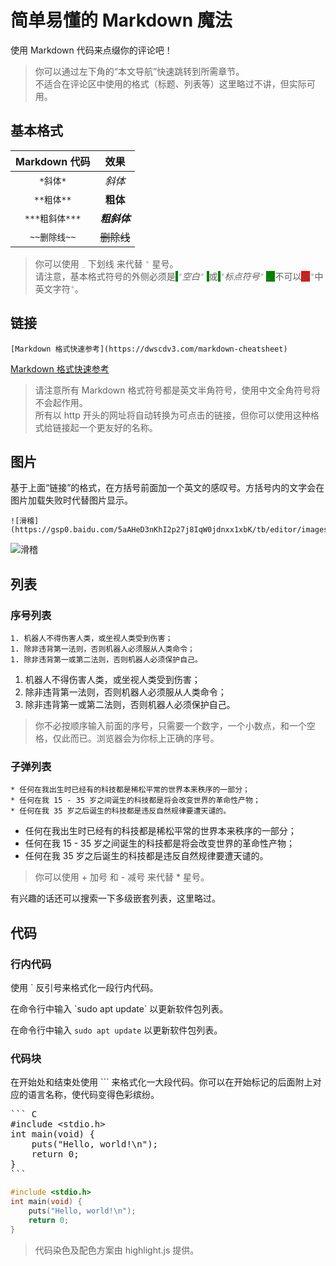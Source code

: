 <h1>
    简单易懂的 Markdown 魔法
</h1>

使用 Markdown 代码来点缀你的评论吧！

> 你可以通过左下角的“本文导航”快速跳转到所需章节。  
> 不适合在评论区中使用的格式（标题、列表等）这里略过不讲，但实际可用。

## 基本格式

| Markdown 代码  |     效果     |
|:--------------:|:------------:|
|    `*斜体*`    |    *斜体*    |
|   `**粗体**`   |   **粗体**   |
| `***粗斜体***` | ***粗斜体*** |
|  `~~删除线~~`  |  ~~删除线~~  |

<blockquote style="font-weight: 100">
    你可以使用 _ 下划线 来代替 * 星号。
    <br>
    请注意，基本格式符号的外侧必须是<span style="background: green"> </span><em>*空白*&nbsp;</em><span style="background: green"> </span>或<span style="background: green"> </span><em>*标点符号*&nbsp;</em><span style="background: green">，</span>不可以<span style="background: red">是</span>*中英文字符*。
</blockquote>

## 链接

```
[Markdown 格式快速参考](https://dwscdv3.com/markdown-cheatsheet)
```

[Markdown 格式快速参考](https://dwscdv3.com/markdown-cheatsheet)

> 请注意所有 Markdown 格式符号都是英文半角符号，使用中文全角符号将不会起作用。  
> 所有以 http 开头的网址将自动转换为可点击的链接，但你可以使用这种格式给链接起一个更友好的名称。

## 图片

基于上面“链接”的格式，在方括号前面加一个英文的感叹号。方括号内的文字会在图片加载失败时代替图片显示。

```
![滑稽](https://gsp0.baidu.com/5aAHeD3nKhI2p27j8IqW0jdnxx1xbK/tb/editor/images/client/image_emoticon25.png)
```

![滑稽](https://gsp0.baidu.com/5aAHeD3nKhI2p27j8IqW0jdnxx1xbK/tb/editor/images/client/image_emoticon25.png)

## 列表

### 序号列表

```
1. 机器人不得伤害人类，或坐视人类受到伤害；  
1. 除非违背第一法则，否则机器人必须服从人类命令；  
1. 除非违背第一或第二法则，否则机器人必须保护自己。
```

1. 机器人不得伤害人类，或坐视人类受到伤害；
1. 除非违背第一法则，否则机器人必须服从人类命令；
1. 除非违背第一或第二法则，否则机器人必须保护自己。

> 你不必按顺序输入前面的序号，只需要一个数字，一个小数点，和一个空格，仅此而已。浏览器会为你标上正确的序号。

### 子弹列表

```
* 任何在我出生时已经有的科技都是稀松平常的世界本来秩序的一部分；  
* 任何在我 15 - 35 岁之间诞生的科技都是将会改变世界的革命性产物；  
* 任何在我 35 岁之后诞生的科技都是违反自然规律要遭天谴的。
```

* 任何在我出生时已经有的科技都是稀松平常的世界本来秩序的一部分；
* 任何在我 15 - 35 岁之间诞生的科技都是将会改变世界的革命性产物；
* 任何在我 35 岁之后诞生的科技都是违反自然规律要遭天谴的。

> 你可以使用 + 加号 和 - 减号 来代替 * 星号。

有兴趣的话还可以搜索一下多级嵌套列表，这里略过。

## 代码

### 行内代码

使用 \` 反引号来格式化一段行内代码。

在命令行中输入 \`sudo apt update\` 以更新软件包列表。

在命令行中输入 `sudo apt update` 以更新软件包列表。

### 代码块

在开始处和结束处使用 ``` 来格式化一大段代码。你可以在开始标记的后面附上对应的语言名称，使代码变得色彩缤纷。

<pre>
``` C
#include &lt;stdio.h&gt;
int main(void) {
    puts("Hello, world!\n");
    return 0;
}
```
</pre>

``` C
#include <stdio.h>
int main(void) {
    puts("Hello, world!\n");
    return 0;
}
```

> 代码染色及配色方案由 highlight.js 提供。
